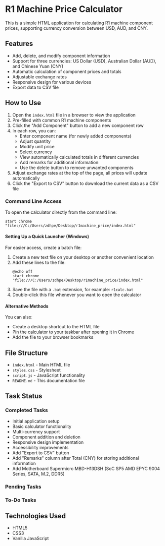 # R1 Machine Price Calculator

This is a simple HTML application for calculating R1 machine component prices, supporting currency conversion between USD, AUD, and CNY.

## Features

- Add, delete, and modify component information
- Support for three currencies: US Dollar (USD), Australian Dollar (AUD), and Chinese Yuan (CNY)
- Automatic calculation of component prices and totals
- Adjustable exchange rates
- Responsive design for various devices
- Export data to CSV file

## How to Use

1. Open the `index.html` file in a browser to view the application
2. Pre-filled with common R1 machine components
3. Click the "Add Component" button to add a new component row
4. In each row, you can:
   - Enter component name (for newly added components)
   - Adjust quantity
   - Modify unit price
   - Select currency
   - View automatically calculated totals in different currencies
   - Add remarks for additional information
   - Use the delete button to remove unwanted components
5. Adjust exchange rates at the top of the page, all prices will update automatically
6. Click the "Export to CSV" button to download the current data as a CSV file

### Command Line Access

To open the calculator directly from the command line:

```
start chrome "file:///C:/Users/zdhpe/Desktop/r1machine_price/index.html"
```

#### Setting Up a Quick Launcher (Windows)

For easier access, create a batch file:

1. Create a new text file on your desktop or another convenient location
2. Add these lines to the file:
   ```
   @echo off
   start chrome "file:///C:/Users/zdhpe/Desktop/r1machine_price/index.html"
   ```
3. Save the file with a `.bat` extension, for example: `r1calc.bat`
4. Double-click this file whenever you want to open the calculator

#### Alternative Methods

You can also:
- Create a desktop shortcut to the HTML file
- Pin the calculator to your taskbar after opening it in Chrome
- Add the file to your browser bookmarks

## File Structure

- `index.html` - Main HTML file
- `styles.css` - Stylesheet
- `script.js` - JavaScript functionality
- `README.md` - This documentation file

## Task Status

### Completed Tasks
- Initial application setup
- Basic calculator functionality
- Multi-currency support
- Component addition and deletion
- Responsive design implementation
- Accessibility improvements
- Add "Export to CSV" button
- Add "Remarks" column after Total (CNY) for storing additional information
- Add Motherboard Supermicro MBD-H13DSH (SoC SP5 AMD EPYC 9004 Series, SATA, M.2, DDR5)

### Pending Tasks

### To-Do Tasks


## Technologies Used

- HTML5
- CSS3
- Vanilla JavaScript 